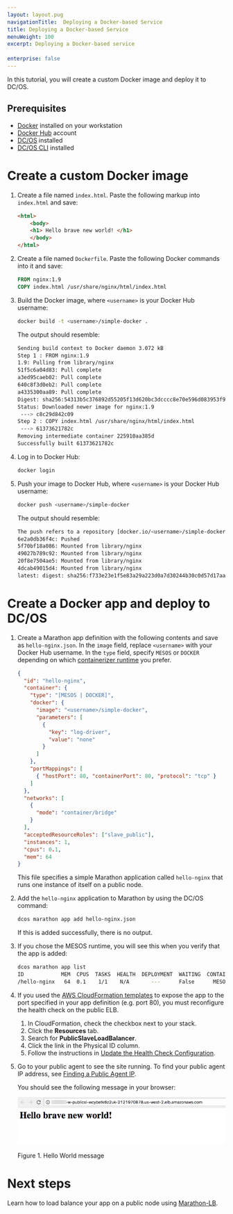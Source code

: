 ```yaml
---
layout: layout.pug
navigationTitle:  Deploying a Docker-based Service
title: Deploying a Docker-based Service
menuWeight: 100
excerpt: Deploying a Docker-based service

enterprise: false
---
```



In this tutorial, you will create a custom Docker image and deploy it to DC/OS.

## Prerequisites

*   [Docker][1] installed on your workstation
*   [Docker Hub][2] account
*   [DC/OS][3] installed
*   [DC/OS CLI][4] installed

# Create a custom Docker image

1.  Create a file named `index.html`. Paste the following markup into `index.html` and save:

    ```html
    <html>
        <body>
        <h1> Hello brave new world! </h1>
        </body>
    </html>
    ```

1.  Create a file named `Dockerfile`. Paste the following Docker commands into it and save:

    ```dockerfile
    FROM nginx:1.9
    COPY index.html /usr/share/nginx/html/index.html
    ```

1.  Build the Docker image, where `<username>` is your Docker Hub username:

    ```bash
    docker build -t <username>/simple-docker .
    ```

    The output should resemble:

    ```bash
    Sending build context to Docker daemon 3.072 kB
    Step 1 : FROM nginx:1.9
    1.9: Pulling from library/nginx
    51f5c6a04d83: Pull complete
    a3ed95caeb02: Pull complete
    640c8f3d0eb2: Pull complete
    a4335300aa89: Pull complete
    Digest: sha256:54313b5c376892d55205f13d620bc3dcccc8e70e596d083953f95e94f071f6db
    Status: Downloaded newer image for nginx:1.9
     ---> c8c29d842c09
    Step 2 : COPY index.html /usr/share/nginx/html/index.html
     ---> 61373621782c
    Removing intermediate container 225910aa385d
    Successfully built 61373621782c
    ```

1.  Log in to Docker Hub:

    ```bash
    docker login
    ```

1.  Push your image to Docker Hub, where `<username>` is your Docker Hub username:

    ```bash
    docker push <username>/simple-docker
    ```

    The output should resemble:

    ```bash
    The push refers to a repository [docker.io/<username>/simple-docker]
    6e2a0db36f4c: Pushed
    5f70bf18a086: Mounted from library/nginx
    49027b789c92: Mounted from library/nginx
    20f8e7504ae5: Mounted from library/nginx
    4dcab49015d4: Mounted from library/nginx
    latest: digest: sha256:f733e23e1f5e83a29a223d0a7d30244b30c0d57d17aa0421d962019545d69c17 size: 2185
    ```

# Create a Docker app and deploy to DC/OS

1.  Create a Marathon app definition with the following contents and save as `hello-nginx.json`. In the `image` field, replace `<username>` with your Docker Hub username. In the `type` field, specify `MESOS` or `DOCKER` depending on which [containerizer runtime](/1.11/deploying-services/containerizers/) you prefer.

    ```json
    {
      "id": "hello-nginx",
      "container": {
        "type": "[MESOS | DOCKER]",
        "docker": {
          "image": "<username>/simple-docker",
          "parameters": [
            {
              "key": "log-driver",
              "value": "none"
            }
          ]
        },
        "portMappings": [
          { "hostPort": 80, "containerPort": 80, "protocol": "tcp" }
        ]
      },
      "networks": [
        {
          "mode": "container/bridge"
        }
      ],
      "acceptedResourceRoles": ["slave_public"],
      "instances": 1,
      "cpus": 0.1,
      "mem": 64
    }
    ```

    This file specifies a simple Marathon application called `hello-nginx` that runs one instance of itself on a public node.

3.  Add the `hello-nginx` application to Marathon by using the DC/OS command:

    ```bash
    dcos marathon app add hello-nginx.json
    ```

    If this is added successfully, there is no output.

4.  If you chose the MESOS runtime, you will see this when you verify that the app is added:

    ```bash
    dcos marathon app list
    ID            MEM  CPUS  TASKS  HEALTH  DEPLOYMENT  WAITING  CONTAINER  CMD
    /hello-nginx   64  0.1    1/1    N/A       ---      False      MESOS    N/A
    ```

1.  If you used the [AWS CloudFormation templates](/1.11/installing/evaluation/aws/) to expose the app to the port specified in your app definition (e.g. port 80), you must reconfigure the health check on the public ELB.
    1. In CloudFormation, check the checkbox next to your stack.
    2. Click the **Resources** tab.
    3. Search for **PublicSlaveLoadBalancer**.
    4. Click the link in the Physical ID column.
    5. Follow the instructions in [Update the Health Check Configuration](http://docs.aws.amazon.com/elasticloadbalancing/latest/classic/elb-healthchecks.html#update-health-check-config).

1.  Go to your public agent to see the site running. To find your public agent IP address, see [Finding a Public Agent IP](/1.11/administering-clusters/locate-public-agent/).

    You should see the following message in your browser:

    ![Hello Brave World](/1.11/img/helloworld.png)

    Figure 1. Hello World message

# Next steps

Learn how to load balance your app on a public node using [Marathon-LB](/services/marathon-lb/1.12/1.12/mlb-basic-tutorial/).


 [1]: https://www.docker.com
 [2]: https://hub.docker.com
 [3]: /1.11/installing/
 [4]: /1.11/cli/install/

